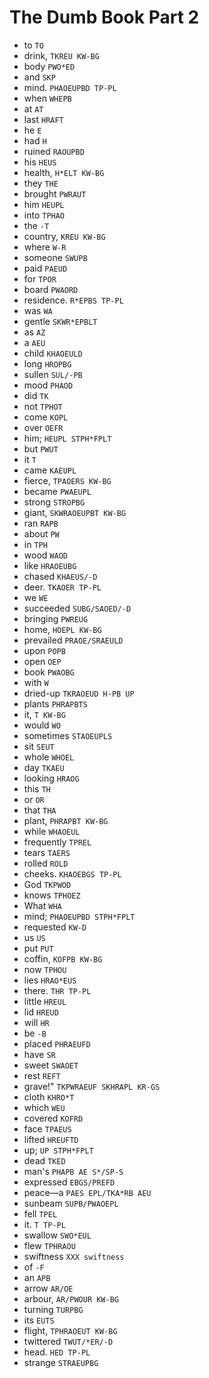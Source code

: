 # The Dumb Book Part 2

* to `TO`
* drink, `TKREU KW-BG`
* body `PWO*ED`
* and `SKP`
* mind. `PHAOEUPBD TP-PL`
* when `WHEPB`
* at `AT`
* last `HRAFT`
* he `E`
* had `H`
* ruined `RAOUPBD`
* his `HEUS`
* health, `H*ELT KW-BG`
* they `THE`
* brought `PWRAUT`
* him `HEUPL`
* into `TPHAO`
* the `-T`
* country, `KREU KW-BG`
* where `W-R`
* someone `SWUPB`
* paid `PAEUD`
* for `TPOR`
* board `PWAORD`
* residence. `R*EPBS TP-PL`
* was `WA`
* gentle `SKWR*EPBLT`
* as `AZ`
* a `AEU`
* child `KHAOEULD`
* long `HROPBG`
* sullen `SUL/-PB`
* mood `PHAOD`
* did `TK`
* not `TPHOT`
* come `KOPL`
* over `OEFR`
* him; `HEUPL STPH*FPLT`
* but `PWUT`
* it `T`
* came `KAEUPL`
* fierce, `TPAOERS KW-BG`
* became `PWAEUPL`
* strong `STROPBG`
* giant, `SKWRAOEUPBT KW-BG`
* ran `RAPB`
* about `PW`
* in `TPH`
* wood `WAOD`
* like `HRAOEUBG`
* chased `KHAEUS/-D`
* deer. `TKAOER TP-PL`
* we `WE`
* succeeded `SUBG/SAOED/-D`
* bringing `PWREUG`
* home, `HOEPL KW-BG`
* prevailed `PRAOE/SRAEULD`
* upon `POPB`
* open `OEP`
* book `PWAOBG`
* with `W`
* dried-up `TKRAOEUD H-PB UP`
* plants `PHRAPBTS`
* it, `T KW-BG`
* would `WO`
* sometimes `STAOEUPLS`
* sit `SEUT`
* whole `WHOEL`
* day `TKAEU`
* looking `HRAOG`
* this `TH`
* or `OR`
* that `THA`
* plant, `PHRAPBT KW-BG`
* while `WHAOEUL`
* frequently `TPREL`
* tears `TAERS`
* rolled `ROLD`
* cheeks. `KHAOEBGS TP-PL`
* God `TKPWOD`
* knows `TPHOEZ`
* What `WHA`
* mind; `PHAOEUPBD STPH*FPLT`
* requested `KW-D`
* us `US`
* put `PUT`
* coffin, `KOFPB KW-BG`
* now `TPHOU`
* lies `HRAO*EUS`
* there. `THR TP-PL`
* little `HREUL`
* lid `HREUD`
* will `HR`
* be `-B`
* placed `PHRAEUFD`
* have `SR`
* sweet `SWAOET`
* rest `REFT`
* grave!" `TKPWRAEUF SKHRAPL KR-GS`
* cloth `KHRO*T`
* which `WEU`
* covered `KOFRD`
* face `TPAEUS`
* lifted `HREUFTD`
* up; `UP STPH*FPLT`
* dead `TKED`
* man's `PHAPB AE S*/SP-S`
* expressed `EBGS/PREFD`
* peace—a `PAES EPL/TKA*RB AEU`
* sunbeam `SUPB/PWAOEPL`
* fell `TPEL`
* it. `T TP-PL`
* swallow `SWO*EUL`
* flew `TPHRAOU`
* swiftness `XXX swiftness`
* of `-F`
* an `APB`
* arrow `AR/OE`
* arbour, `AR/PWOUR KW-BG`
* turning `TURPBG`
* its `EUTS`
* flight, `TPHRAOEUT KW-BG`
* twittered `TWUT/*ER/-D`
* head. `HED TP-PL`
* strange `STRAEUPBG`

